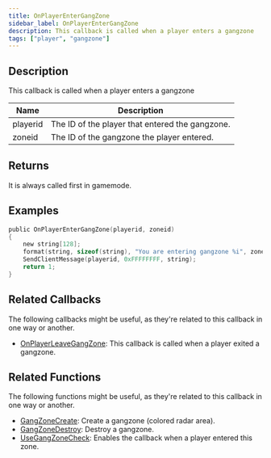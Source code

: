 ```yaml
---
title: OnPlayerEnterGangZone
sidebar_label: OnPlayerEnterGangZone
description: This callback is called when a player enters a gangzone
tags: ["player", "gangzone"]
---
```


<VersionWarn name='callback' version='omp v1.1.0.2612' />

## Description

This callback is called when a player enters a gangzone

| Name     | Description                                     |
| -------- | ----------------------------------------------- |
| playerid | The ID of the player that entered the gangzone. |
| zoneid   | The ID of the gangzone the player entered.      |

## Returns

It is always called first in gamemode.

## Examples

```c
public OnPlayerEnterGangZone(playerid, zoneid)
{
    new string[128];
    format(string, sizeof(string), "You are entering gangzone %i", zoneid);
    SendClientMessage(playerid, 0xFFFFFFFF, string);
    return 1;
}
```

## Related Callbacks

The following callbacks might be useful, as they're related to this callback in one way or another. 

- [OnPlayerLeaveGangZone](OnPlayerLeaveGangZone): This callback is called when a player exited a gangzone. 

## Related Functions

The following functions might be useful, as they're related to this callback in one way or another. 

- [GangZoneCreate](../functions/GangZoneCreate): Create a gangzone (colored radar area).
- [GangZoneDestroy](../functions/GangZoneDestroy): Destroy a gangzone.
- [UseGangZoneCheck](../functions/UseGangZoneCheck): Enables the callback when a player entered this zone.